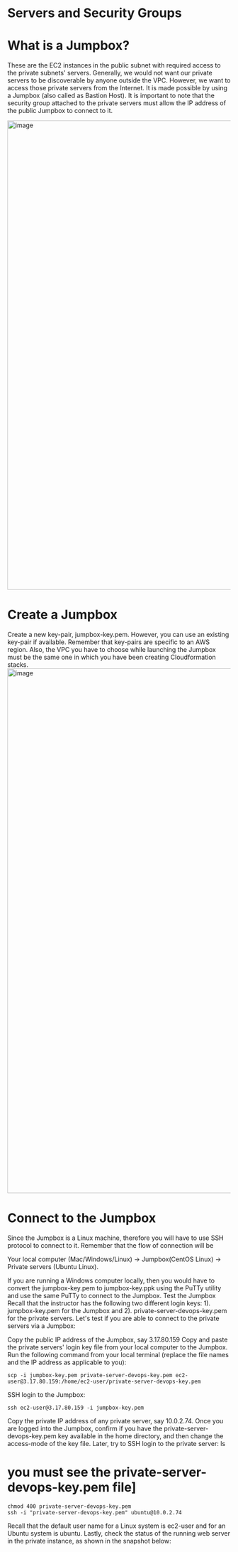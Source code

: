# Servers and Security Groups

# What is a Jumpbox?
These are the EC2 instances in the public subnet with required access to the private subnets' servers. Generally, we would not want our private servers to be discoverable by anyone outside the VPC. However, we want to access those private servers from the Internet. It is made possible by using a Jumpbox (also called as Bastion Host). It is important to note that the security group attached to the private servers must allow the IP address of the public Jumpbox to connect to it.


<img width="1056" alt="image" src="https://user-images.githubusercontent.com/26862785/168442112-a037fdf2-2af4-493c-8881-7d516d7c7cb2.png">

# Create a Jumpbox
Create a new key-pair, jumpbox-key.pem. However, you can use an existing key-pair if available. Remember that key-pairs are specific to an AWS region. Also, the VPC you have to choose while launching the Jumpbox must be the same one in which you have been creating Cloudformation stacks.
<img width="1181" alt="image" src="https://user-images.githubusercontent.com/26862785/168442185-bf80e4dc-e070-4b00-9658-63e36c14527c.png">


# Connect to the Jumpbox
Since the Jumpbox is a Linux machine, therefore you will have to use SSH protocol to connect to it. Remember that the flow of connection will be

Your local computer (Mac/Windows/Linux) → Jumpbox(CentOS Linux) → Private servers (Ubuntu Linux).

If you are running a Windows computer locally, then you would have to convert the jumpbox-key.pem to jumpbox-key.ppk using the PuTTy utility and use the same PuTTy to connect to the Jumpbox.
Test the Jumpbox
Recall that the instructor has the following two different login keys: 1). jumpbox-key.pem for the Jumpbox and 2). private-server-devops-key.pem for the private servers. Let's test if you are able to connect to the private servers via a Jumpbox:

Copy the public IP address of the Jumpbox, say 3.17.80.159
Copy and paste the private servers' login key file from your local computer to the Jumpbox. Run the following command from your local terminal (replace the file names and the IP address as applicable to you):
```
scp -i jumpbox-key.pem private-server-devops-key.pem ec2-user@3.17.80.159:/home/ec2-user/private-server-devops-key.pem
```
SSH login to the Jumpbox:
```
ssh ec2-user@3.17.80.159 -i jumpbox-key.pem
```
Copy the private IP address of any private server, say 10.0.2.74.
Once you are logged into the Jumpbox, confirm if you have the private-server-devops-key.pem key available in the home directory, and then change the access-mode of the key file. Later, try to SSH login to the private server:
ls
# you must see the private-server-devops-key.pem file]
```
chmod 400 private-server-devops-key.pem
ssh -i "private-server-devops-key.pem" ubuntu@10.0.2.74
```
Recall that the default user name for a Linux system is ec2-user and for an Ubuntu system is ubuntu.
Lastly, check the status of the running web server in the private instance, as shown in the snapshot below:
